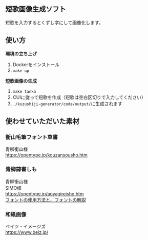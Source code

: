 ## 短歌画像生成ソフト

短歌を入力するとくずし字にして画像化します。

## 使い方

**環境の立ち上げ**  
1. Dockerをインストール
1. `make up`

**短歌画像の生成**
1. `make tanka`
1. CUIに従って短歌を作成（短歌は空白区切りで入力してください）
1. `./kuzushiji-generator/code/output/`に生成されます

## 使わせていただいた素材

### 衡山毛筆フォント草書

青柳衡山様  
https://opentype.jp/kouzansousho.htm  

### 青柳隷書しも

青柳衡山様  
SIMO様  
https://opentype.jp/aoyagireisho.htm  
[フォントの使用方法と、フォントの解説](./aoyagireisho-info)

### 和紙画像

ベイツ・イメージズ  
https://www.beiz.jp/